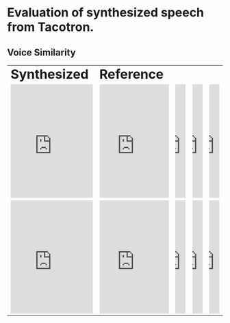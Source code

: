 # Evaluation of synthesized speech from Tacotron. 
## Voice Similarity
<table border="0">
 <tr>
    <td><b style="font-size:30px">Synthesized</b></td>
    <td><b style="font-size:30px">Reference</b></td>
 </tr>
 <tr>
    <td><iframe width="100%" height="265" src="https://clyp.it/txihd4fg/widget" frameborder="0"></iframe></td>
    <td><iframe width="100%" height="265" src="https://clyp.it/4qwt1jml/widget" frameborder="0"></iframe></td>
    <td><iframe width="100%" height="265" src="https://clyp.it/ma1fz5pr/widget" frameborder="0"></iframe></td>
    <td><iframe width="100%" height="265" src="https://clyp.it/xcfrgwgf/widget" frameborder="0"></iframe></td>
    <td><iframe width="100%" height="265" src="https://clyp.it/qtny3urx/widget" frameborder="0"></iframe></td>
</tr>
 <tr>
    <td><iframe width="100%" height="265" src="https://clyp.it/kbqtvmku/widget" frameborder="0"></iframe></td>
    <td><iframe width="100%" height="265" src="https://clyp.it/uuu2bete/widget" frameborder="0"></iframe></td>
    <td><iframe width="100%" height="265" src="https://clyp.it/tfumi3xw/widget" frameborder="0"></iframe></td>
    <td><iframe width="100%" height="265" src="https://clyp.it/255oqg1f/widget" frameborder="0"></iframe></td>
    <td><iframe width="100%" height="265" src="https://clyp.it/narfcbdk/widget" frameborder="0"></iframe> </td>
</tr>
</table>

